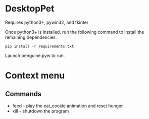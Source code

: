 # DesktopPet

Requires python3+, pywin32, and tkinter

Once python3+ is installed, run the following command to install the remaining dependencies:

```
pip install -r requirements.txt
```

Launch penguine.pyw to run.

# Context menu
## Commands
* feed - play the eat_cookie animation and reset hunger
* kill - shutdown the program
